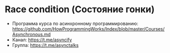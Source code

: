 # Race condition (Состояние гонки)

- Программа курса по асинхронному программированию: https://github.com/HowProgrammingWorks/Index/blob/master/Courses/Asynchronous.md
- Канал: https://t.me/asyncify
- Группа: https://t.me/asynctalks
